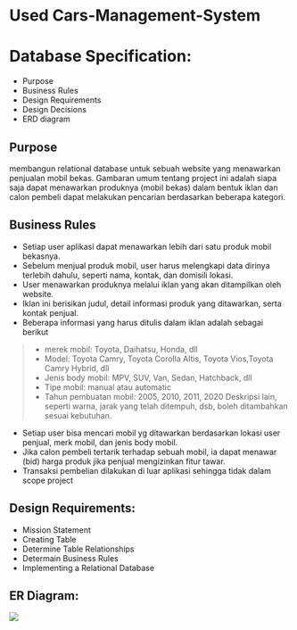 # Used Cars-Management-System

# Database Specification:
* Purpose
* Business Rules
* Design Requirements
* Design Decisions
* ERD diagram


## Purpose
membangun relational database untuk sebuah website yang menawarkan penjualan mobil bekas. Gambaran umum tentang project ini adalah siapa saja dapat menawarkan produknya (mobil bekas) dalam bentuk iklan dan calon pembeli dapat melakukan pencarian berdasarkan beberapa kategori.


## Business Rules

* Setiap user aplikasi dapat menawarkan lebih dari satu produk mobil bekasnya.
* Sebelum menjual produk mobil, user harus melengkapi data dirinya terlebih dahulu, seperti nama, kontak, dan domisili lokasi.
* User menawarkan produknya melalui iklan yang akan ditampilkan oleh website.
* Iklan ini berisikan judul, detail informasi produk yang ditawarkan, serta kontak penjual.
* Beberapa informasi yang harus ditulis dalam iklan adalah sebagai berikut
 > - merek mobil: Toyota, Daihatsu, Honda, dll
 > - Model: Toyota Camry, Toyota Corolla Altis, Toyota Vios,Toyota Camry Hybrid, dll
 > - Jenis body mobil: MPV, SUV, Van, Sedan, Hatchback, dll
 > - Tipe mobil: manual atau automatic
 > - Tahun pembuatan mobil: 2005, 2010, 2011, 2020
Deskripsi lain, seperti warna, jarak yang telah ditempuh, dsb, boleh ditambahkan sesuai
kebutuhan.
* Setiap user bisa mencari mobil yg ditawarkan berdasarkan lokasi user penjual, merk mobil, dan jenis body mobil.
* Jika calon pembeli tertarik terhadap sebuah mobil, ia dapat menawar (bid) harga produk jika penjual mengizinkan fitur tawar.
* Transaksi pembelian dilakukan di luar aplikasi sehingga tidak dalam scope project

## Design Requirements:
* Mission Statement
* Creating Table
* Determine Table Relationships
* Determain Business Rules
* Implementing a Relational Database


## ER Diagram:

![](https://github.com/PaulTitto/Pacmann-RDatabase/blob/main/ERD/ERD.png)
